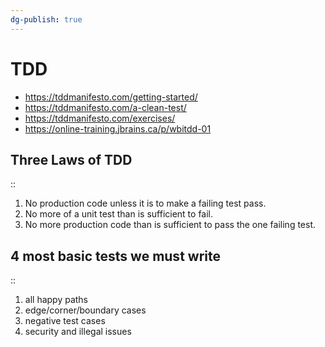 ```yaml
---
dg-publish: true
---
```

# TDD

- <https://tddmanifesto.com/getting-started/>
- <https://tddmanifesto.com/a-clean-test/>
- <https://tddmanifesto.com/exercises/>
- <https://online-training.jbrains.ca/p/wbitdd-01>


<!-- basicblock-start oid="ObsHeA3rTomq5owz6XxpuqE3" -->
## Three Laws of TDD
::
1. No production code unless it is to make a failing test pass.
2. No more of a unit test than is sufficient to fail.
3. No more production code than is sufficient to pass the one failing test.
<!-- basicblock-end -->


<!-- %%deleteme%% basicblock-start -->
## 4 most basic tests we must write
::
1. all happy paths
2. edge/corner/boundary cases
3. negative test cases
4. security and illegal issues
<!-- basicblock-end -->